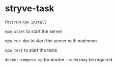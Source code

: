 # stryve-task

first run `npm install`

`npm start` to start the server

`npm run dev` to start the server with nodemon

`npm test` to start the tests

`docker-compose up` for docker - `sudo` may be required
